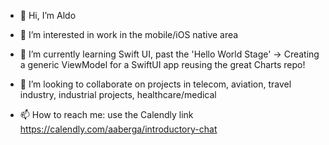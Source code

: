 - 👋 Hi, I’m Aldo
- 👀 I’m interested in work in the mobile/iOS native area
- 🌱 I’m currently learning Swift UI, past the 'Hello World Stage' 
      -> Creating a generic ViewModel for a SwiftUI app reusing the great Charts repo!
- 💞️ I’m looking to collaborate on projects in telecom, aviation, travel industry, industrial projects, healthcare/medical
 
- 📫 How to reach me: use the Calendly link https://calendly.com/aaberga/introductory-chat

<!---
aaberga/aaberga is a ✨ special ✨ repository because its `README.md` (this file) appears on your GitHub profile.
You can click the Preview link to take a look at your changes.
--->
